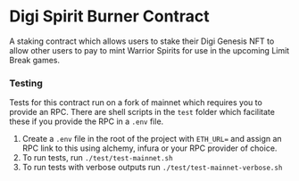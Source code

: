 # Digi Spirit Burner Contract
A staking contract which allows users to stake their Digi Genesis NFT to allow other users to pay to mint Warrior Spirits for use in the upcoming Limit Break games.

### Testing
Tests for this contract run on a fork of mainnet which requires you to provide an RPC.  There are shell scripts in the `test` folder which facilitate these if you provide the RPC in a `.env` file.

1. Create a `.env` file in the root of the project with `ETH_URL=` and assign an RPC link to this using alchemy, infura or your RPC provider of choice.
2. To run tests, run `./test/test-mainnet.sh`
3. To run tests with verbose outputs run `./test/test-mainnet-verbose.sh`